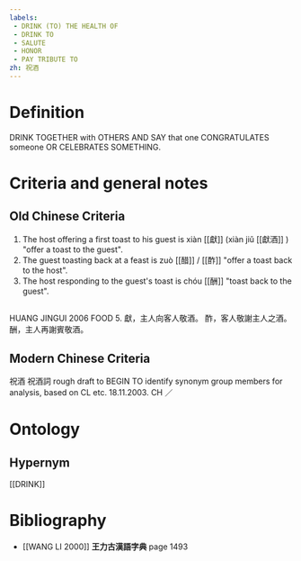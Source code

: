 ```yaml
---
labels: 
 - DRINK (TO) THE HEALTH OF
 - DRINK TO
 - SALUTE
 - HONOR
 - PAY TRIBUTE TO
zh: 祝酒
---
```


# Definition
DRINK TOGETHER with OTHERS AND SAY that one CONGRATULATES someone OR CELEBRATES SOMETHING.
# Criteria and general notes
## Old Chinese Criteria
1. The host offering a first toast to his guest is xiàn [[獻]] (xiàn jiǔ [[獻酒]] ) "offer a toast to the guest".
2. The guest toasting back at a feast is zuò [[醋]] / [[酢]] "offer a toast back to the host".
3. The host responding to the guest's toast is chóu [[酬]] "toast back to the guest".
## 
HUANG JINGUI 2006
FOOD 5.
獻，主人向客人敬酒。
酢，客人敬謝主人之酒。
酬，主人再謝賓敬酒。
## Modern Chinese Criteria
祝酒
祝酒詞
rough draft to BEGIN TO identify synonym group members for analysis, based on CL etc. 18.11.2003. CH ／
# Ontology

## Hypernym
[[DRINK]]
# Bibliography
- [[WANG LI 2000]]
**王力古漢語字典** page 1493

